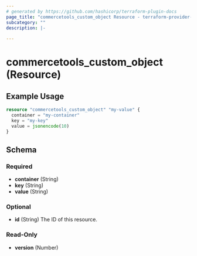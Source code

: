 ```yaml
---
# generated by https://github.com/hashicorp/terraform-plugin-docs
page_title: "commercetools_custom_object Resource - terraform-provider-commercetools"
subcategory: ""
description: |-
  
---
```


# commercetools_custom_object (Resource)



## Example Usage

```terraform
resource "commercetools_custom_object" "my-value" {
  container = "my-container"
  key = "my-key"
  value = jsonencode(10)
}
```

<!-- schema generated by tfplugindocs -->
## Schema

### Required

- **container** (String)
- **key** (String)
- **value** (String)

### Optional

- **id** (String) The ID of this resource.

### Read-Only

- **version** (Number)


